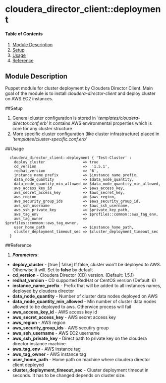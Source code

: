 # cloudera_director_client::deployment

#### Table of Contents
1. [Module Description](#module-description)
2. [Setup](#setup)   
3. [Usage](#usage)
4. [Reference](#reference)

## Module Description
Puppet module for cluster deployment by Cloudera Director Client. 
Main goal of the module is to install *cloudera-director-client* and deploy cluster on AWS EC2 instances.

##Setup
1. General cluster configuration is stored in *'templates/cloudera-director.conf.erb'* It contains AWS environmental properties which is core for any cluster structure
2. More specific cluster configuration (like cluster infrastructure) placed in *'templates/cluster-specific.conf.erb'*

##Usage

```
  cloudera_director_client::deployment { 'Test-Cluster' :
    deploy_cluster                 => true 
    cd_version                     =>  '1.5.1',
    redhat_version                 => '6',
    instance_name_prefix           => $instance_name_prefix,
    data_node_quantity             => $data_node_quantity,
    data_node_quantity_min_allowed => $data_node_quantity_min_allowed, 
    aws_access_key_id              => $aws_access_key,
    aws_secret_access_key          => $aws_secret_key,
    aws_region                     => $aws_region,
    aws_security_group_ids         => $aws_security_group_id,
    aws_ssh_username               => $aws_ssh_username,
    aws_ssh_private_key            => $private_key_path,
    aws_tag_env                    => $profiles::common::aws_tag_env,
    aws_tag_owner                  => $profiles::common::aws_tag_owner,
    user_home_path                 => $instance_home_path,
    cluster_deployment_timeout_sec => $cluster_deployment_timeout_sec
  }
```

##Reference

1. ***Parameters***:
- **deploy_cluster**                 - [true | false] If false, cluster won't be deployed to AWS. Otherwise it will. Set to **false** by default
- **cd_version**                     - Cloudera Director (CD) version. (Default: 1.5.1)
- **redhat_version**                 - CD supported RedHat or CentOS version (Default: 6)
- **instance_name_prefix**           - Prefix that will be added to all instances names, deployed by cloudera director
- **data_node_quantity**             - Number of cluster data nodes deployed on AWS
- **data_node_quantity_min_allowed** - Min number of cluster data nodes allowed to be deployed to aws. Otherwice process will fail
- **aws_access_key_id**              - AWS access key id
- **aws_secret_access_key**          - AWS secret access key
- **aws_region**                     - AWS region
- **aws_security_group_ids**         - AWS secutiry group
- **aws_ssh_username**               - AWS EC2 username
- **aws_ssh_private_key**            - Direct path to private key on the cloudera director instance machine. 
- **aws_tag_env**                    - AWS instance tag
- **aws_tag_owner**                  - AWS instance tag
- **user_home_path**                 - Home path on machine where cloudera director client deployed
- **cluster_deployment_timeout_sec** - Cluster deployment timeout in seconds. It has to be changed depends on cluster size.